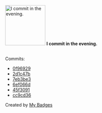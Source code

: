 <img src="https://my-badges.github.io/my-badges/evening-commits.png" alt="I commit in the evening." title="I commit in the evening." width="128">
<strong>I commit in the evening.</strong>
<br><br>

Commits:

- <a href="https://github.com/nlsschim/saffron/commit/0f9692951d631ad8e0bd68ca87490d4a077dbb13">0f96929</a>
- <a href="https://github.com/npho/GrayMay2025/commit/2d1c47b4024dd7e5e8cbdd17912cb5d925faacf4">2d1c47b</a>
- <a href="https://github.com/npho/GrayMay2025/commit/7eb3be3558676aa9ff242b130800a6d34bc6cbe2">7eb3be3</a>
- <a href="https://github.com/nlsschim/codebase/commit/6ef066d0638bac95b447f73d5bdcd3af116d40c6">6ef066d</a>
- <a href="https://github.com/nlsschim/codebase/commit/45f30913e43438c1051bde0921c60abd29820e62">45f3091</a>
- <a href="https://github.com/UWrc/RCC-hackathon-2025/commit/cc9cd3692c1d2781261c1fdc9bd80a21d592c1c5">cc9cd36</a>


Created by <a href="https://github.com/my-badges/my-badges">My Badges</a>